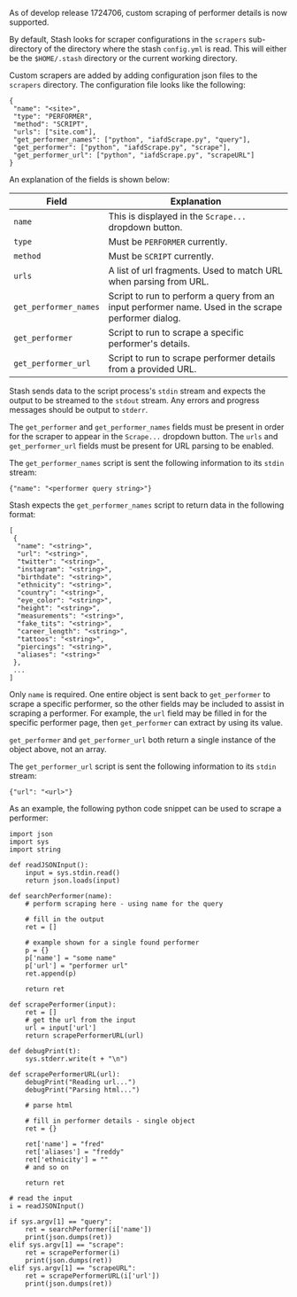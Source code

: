 As of develop release 1724706, custom scraping of performer details is now supported.

By default, Stash looks for scraper configurations in the `scrapers` sub-directory of the directory where the stash `config.yml` is read. This will either be the `$HOME/.stash` directory or the current working directory.

Custom scrapers are added by adding configuration json files to the `scrapers` directory. The configuration file looks like the following:

```
{
 "name": "<site>",
 "type": "PERFORMER",
 "method": "SCRIPT",
 "urls": ["site.com"],	
 "get_performer_names": ["python", "iafdScrape.py", "query"],
 "get_performer": ["python", "iafdScrape.py", "scrape"],
 "get_performer_url": ["python", "iafdScrape.py", "scrapeURL"]
}
```

An explanation of the fields is shown below:

| Field  | Explanation |
|--------|-------------|
| `name`   | This is displayed in the `Scrape...` dropdown button. |
| `type`    | Must be `PERFORMER` currently. |
| `method` | Must be `SCRIPT` currently. |
| `urls`   | A list of url fragments. Used to match URL when parsing from URL. |
| `get_performer_names` | Script to run to perform a query from an input performer name. Used in the scrape performer dialog. |
| `get_performer` | Script to run to scrape a specific performer's details. |
| `get_performer_url` | Script to run to scrape performer details from a provided URL. |

Stash sends data to the script process's `stdin` stream and expects the output to be streamed to the `stdout` stream. Any errors and progress messages should be output to `stderr`.

The `get_performer` and `get_performer_names` fields must be present in order for the scraper to appear in the `Scrape...` dropdown button. The `urls` and `get_performer_url` fields must be present for URL parsing to be enabled.

The `get_performer_names` script is sent the following information to its `stdin` stream:
```
{"name": "<performer query string>"}
```

Stash expects the `get_performer_names` script to return data in the following format:
```
[
 {
  "name": "<string>",
  "url": "<string>",
  "twitter": "<string>",
  "instagram": "<string>",
  "birthdate": "<string>",
  "ethnicity": "<string>",
  "country": "<string>",
  "eye_color": "<string>",
  "height": "<string>",
  "measurements": "<string>",
  "fake_tits": "<string>",
  "career_length": "<string>",
  "tattoos": "<string>",
  "piercings": "<string>",
  "aliases": "<string>"
 },
 ...
]
```

Only `name` is required. One entire object is sent back to `get_performer` to scrape a specific performer, so the other fields may be included to assist in scraping a performer. For example, the `url` field may be filled in for the specific performer page, then `get_performer` can extract by using its value.

`get_performer` and `get_performer_url` both return a single instance of the object above, not an array.

The `get_performer_url` script is sent the following information to its `stdin` stream:
```
{"url": "<url>"}
```

As an example, the following python code snippet can be used to scrape a performer:

```
import json
import sys
import string

def readJSONInput():
	input = sys.stdin.read()
	return json.loads(input)

def searchPerformer(name):
    # perform scraping here - using name for the query

    # fill in the output
    ret = []
    
    # example shown for a single found performer 
    p = {}
    p['name'] = "some name"
    p['url'] = "performer url"
    ret.append(p)
    
    return ret

def scrapePerformer(input):
    ret = []
    # get the url from the input
    url = input['url']
    return scrapePerformerURL(url)

def debugPrint(t):
    sys.stderr.write(t + "\n")

def scrapePerformerURL(url):
    debugPrint("Reading url...")
    debugPrint("Parsing html...")
    
    # parse html

    # fill in performer details - single object
    ret = {}

    ret['name'] = "fred"
    ret['aliases'] = "freddy"
    ret['ethnicity'] = ""
    # and so on

    return ret

# read the input 
i = readJSONInput()

if sys.argv[1] == "query":
    ret = searchPerformer(i['name'])
    print(json.dumps(ret))
elif sys.argv[1] == "scrape":
    ret = scrapePerformer(i)
    print(json.dumps(ret))
elif sys.argv[1] == "scrapeURL":
    ret = scrapePerformerURL(i['url'])
    print(json.dumps(ret))
```
